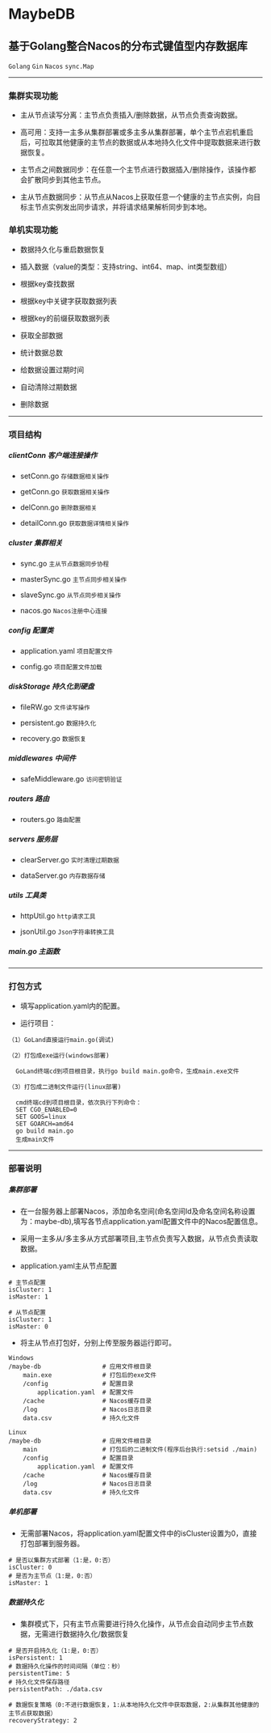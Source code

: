 # MaybeDB

## 基于Golang整合Nacos的分布式键值型内存数据库

`Golang` `Gin` `Nacos` `sync.Map`

***

### 集群实现功能

* 主从节点读写分离：主节点负责插入/删除数据，从节点负责查询数据。

* 高可用：支持一主多从集群部署或多主多从集群部署，单个主节点宕机重启后，可拉取其他健康的主节点的数据或从本地持久化文件中提取数据来进行数据恢复。

* 主节点之间数据同步：在任意一个主节点进行数据插入/删除操作，该操作都会扩散同步到其他主节点。

* 主从节点数据同步：从节点从Nacos上获取任意一个健康的主节点实例，向目标主节点实例发出同步请求，并将请求结果解析同步到本地。

### 单机实现功能

* 数据持久化与重启数据恢复

* 插入数据（value的类型：支持string、int64、map、int类型数组）

* 根据key查找数据

* 根据key中关键字获取数据列表

* 根据key的前缀获取数据列表

* 获取全部数据

* 统计数据总数

* 给数据设置过期时间

* 自动清除过期数据

* 删除数据

***

### 项目结构

##### clientConn 客户端连接操作

* setConn.go `存储数据相关操作`

* getConn.go `获取数据相关操作`

* delConn.go `删除数据相关`

* detailConn.go `获取数据详情相关操作`

##### cluster 集群相关

* sync.go `主从节点数据同步协程`

* masterSync.go `主节点同步相关操作`

* slaveSync.go `从节点同步相关操作`

* nacos.go `Nacos注册中心连接`

##### config 配置类

* application.yaml `项目配置文件`

* config.go `项目配置文件加载`

##### diskStorage 持久化到硬盘

* fileRW.go `文件读写操作`

* persistent.go `数据持久化`

* recovery.go `数据恢复`

##### middlewares 中间件

* safeMiddleware.go `访问密钥验证`

##### routers 路由

* routers.go `路由配置`

##### servers 服务层

* clearServer.go `实时清理过期数据`

* dataServer.go `内存数据存储`

##### utils 工具类

* httpUtil.go `http请求工具`

* jsonUtil.go `Json字符串转换工具`

##### main.go 主函数

***

### 打包方式

* 填写application.yaml内的配置。

* 运行项目：

```
（1）GoLand直接运行main.go(调试)
```

```
（2）打包成exe运行(windows部署)

  GoLand终端cd到项目根目录，执行go build main.go命令，生成main.exe文件
```

```
（3）打包成二进制文件运行(linux部署)

  cmd终端cd到项目根目录，依次执行下列命令：
  SET CGO_ENABLED=0
  SET GOOS=linux
  SET GOARCH=amd64
  go build main.go
  生成main文件
```

***

### 部署说明

##### 集群部署

* 在一台服务器上部署Nacos，添加命名空间(命名空间Id及命名空间名称设置为：maybe-db),填写各节点application.yaml配置文件中的Nacos配置信息。

* 采用一主多从/多主多从方式部署项目,主节点负责写入数据，从节点负责读取数据。

* application.yaml主从节点配置

```
# 主节点配置
isCluster: 1
isMaster: 1
```

```
# 从节点配置
isCluster: 1
isMaster: 0
```

* 将主从节点打包好，分别上传至服务器运行即可。

```
Windows
/maybe-db                 # 应用文件根目录
    main.exe              # 打包后的exe文件
    /config               # 配置目录
        application.yaml  # 配置文件
    /cache                # Nacos缓存目录
    /log                  # Nacos日志目录
    data.csv              # 持久化文件
```

```
Linux
/maybe-db                 # 应用文件根目录
    main                  # 打包后的二进制文件(程序后台执行:setsid ./main)
    /config               # 配置目录
        application.yaml  # 配置文件
    /cache                # Nacos缓存目录
    /log                  # Nacos日志目录
    data.csv              # 持久化文件
```

##### 单机部署

* 无需部署Nacos，将application.yaml配置文件中的isCluster设置为0，直接打包部署到服务器。

```
# 是否以集群方式部署（1:是，0:否）
isCluster: 0
# 是否为主节点（1:是，0:否）
isMaster: 1
```

##### 数据持久化

* 集群模式下，只有主节点需要进行持久化操作，从节点会自动同步主节点数据，无需进行数据持久化/数据恢复

```
# 是否开启持久化（1:是，0:否）
isPersistent: 1
# 数据持久化操作的时间间隔（单位：秒）
persistentTime: 5
# 持久化文件保存路径
persistentPath: ./data.csv
```

```
# 数据恢复策略（0:不进行数据恢复，1:从本地持久化文件中获取数据，2:从集群其他健康的主节点获取数据）
recoveryStrategy: 2
```